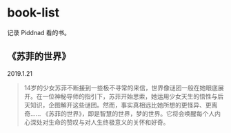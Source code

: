 # book-list
记录 Piddnad 看的书。

## 《苏菲的世界》
2019.1.21
> 14岁的少女苏菲不断接到一些极不寻常的来信，世界像谜团一般在她眼底展开。在一位神秘导师的指引下，苏菲开始思索，她运用少女天生的悟性与后天知识，企图解开这些谜团。然而，事实真相远比她所想的更怪异、更离奇……
> 《苏菲的世界》，即是智慧的世界，梦的世界。它将会唤醒每个人内心深处对生命的赞叹与对人生终极意义的关怀和好奇。